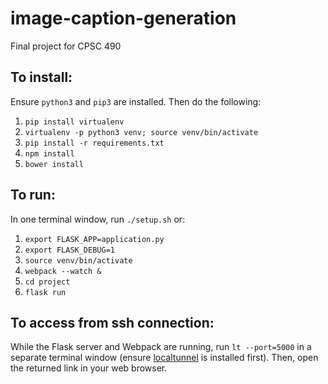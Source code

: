 # image-caption-generation
Final project for CPSC 490

## To install:
Ensure `python3` and `pip3` are installed. Then do the following:

1. `pip install virtualenv`
1. `virtualenv -p python3 venv; source venv/bin/activate`
1. `pip install -r requirements.txt`
1. `npm install`
1. `bower install`

## To run:
In one terminal window, run `./setup.sh` or:

1. `export FLASK_APP=application.py`
1. `export FLASK_DEBUG=1`
1. `source venv/bin/activate`
1. `webpack --watch &`
1. `cd project`
1. `flask run`

## To access from ssh connection:
While the Flask server and Webpack are running, run `lt --port=5000` in a separate terminal window (ensure [localtunnel](https://localtunnel.github.io/www/) is installed first). Then, open the returned link in your web browser.
